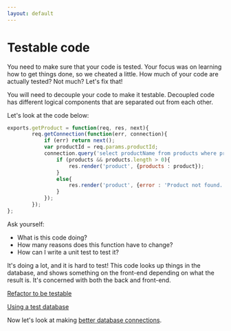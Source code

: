 ```yaml
---
layout: default
---
```


# Testable code

You need to make sure that your code is tested. Your focus was on learning how to get things done, so we cheated a little. How much of your code are actually tested? Not much? Let's fix that!

You will need to decouple your code to make it testable. Decoupled code has different logical components that are separated out from each other.

Let's look at the code below:

```javascript
exports.getProduct = function(req, res, next){
        req.getConnection(function(err, connection){
            if (err) return next();
            var productId = req.params.productId;
            connection.query('select productName from products where productId = ?', productId, function(err, products){
                if (products && products.length > 0){
                    res.render('product', {products : product});
                }
                else{
                    res.render('product', {error : 'Product not found.'})
                }
            });
        });
};
```

Ask yourself:

* What is this code doing?
* How many reasons does this function have to change?
* How can I write a unit test to test it?

It's doing a lot, and it is hard to test! This code looks up things in the database, and shows something on the front-end depending on what the result is. It's concerned with both the back and front-end.

[Refactor to be testable](/steps/refactor_to_be_testable.html)

[Using a test database](/steps/using_a_test_database.html)

Now let's look at making [better database connections](better-database-connections.html).
